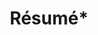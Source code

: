 ---
layout: resume
title: Résumé*
description: >
hide_description: true
left_column:
  - work
  - education
  - references
right_column:
  - skills
  - volunteer
  - interests
no_language_icons: false
no_skill_icons: false
buttons:
  print: true
  pdf: /assets/Kenzi Connor Resume.pdf
  # For the vCard you can either provide a link to a .vcf file in assets (see `pdf` above),
  # or use `h2vx.com` to generate a vCard on the fly based on the structured data of the resume page.
  # The later requires `hydejack.no_structured_data: false` and only works once the site is deployed to a public URL.
  #vcf: http://h2vx.com/vcf/knz.ai
  json: /assets/resume.json
accent_image: /assets/img/skiing.jpg
overlay: false
---